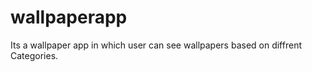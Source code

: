 # wallpaperapp

Its a wallpaper app in which user can see wallpapers based on diffrent 
Categories.
